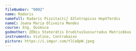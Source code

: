 ```yaml
---
fileNumber: "0002"
name: Radaris
nameFull: Radaris Pizzitaiti∫ â3lotropicus HopV7erdis
nameC: Joana Maria Oliveira Mendes
course: Eng. Química
godmother: ZÉNis Staterátis EruditusSussurradus Matrio$kus
instruments: Violino, Contrabaixo
picture: https://i.imgur.com/tlCaQpW.jpeg
---
```


